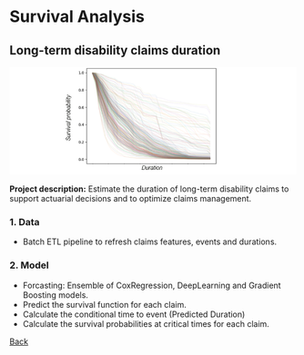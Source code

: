 # Survival Analysis
## Long-term disability claims duration
![](/images/surv_funcs3.png)

**Project description:** Estimate the duration of long-term disability claims to support actuarial decisions and to optimize claims management.

### 1. Data
* Batch ETL pipeline to refresh claims features, events and durations.

### 2. Model
* Forcasting: Ensemble of CoxRegression, DeepLearning and Gradient Boosting models.
* Predict the survival function for each claim.
* Calculate the conditional time to event (Predicted Duration)
* Calculate the survival probabilities at critical times for each claim.

[Back](https://cotedave.github.io/)
